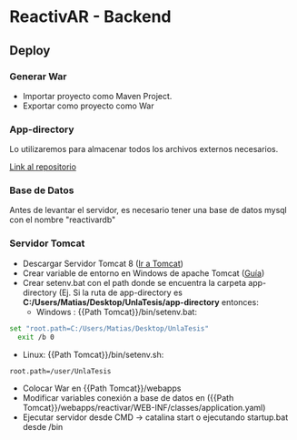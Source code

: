 # ReactivAR - Backend


## Deploy

### Generar War ###
* Importar proyecto como Maven Project.
* Exportar como proyecto como War

### App-directory ###
Lo utilizaremos para almacenar todos los archivos externos necesarios.

[Link al repositorio](https://github.com/unla-investigacion-desarrollo/app-directory)

### Base de Datos ###
Antes de levantar el servidor, es necesario tener una base de datos mysql con el nombre "reactivardb"

### Servidor Tomcat ###
* Descargar Servidor Tomcat 8 ([Ir a Tomcat](https://tomcat.apache.org/download-80.cgi))
* Crear variable de entorno en Windows de apache Tomcat ([Guía](http://yellow-jbox.blogspot.com/2011/04/how-to-set-catalinahomepath-variables.html))
* Crear setenv.bat con el path donde se encuentra la carpeta app-directory (Ej. Si la ruta de app-directory es __C:/Users/Matias/Desktop/UnlaTesis/app-directory__ entonces:
   * Windows : {{Path Tomcat}}/bin/setenv.bat:
```bash
set "root.path=C:/Users/Matias/Desktop/UnlaTesis"
  exit /b 0
```
  * Linux: {{Path Tomcat}}/bin/setenv.sh:
```bash
root.path=/user/UnlaTesis
```

* Colocar War en {{Path Tomcat}}/webapps
* Modificar variables conexión a base de datos en ({{Path Tomcat}}/webapps/reactivar/WEB-INF/classes/application.yaml)
* Ejecutar servidor desde CMD -> catalina start o ejecutando startup.bat desde /bin
